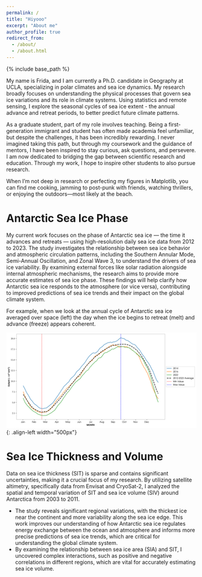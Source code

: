 ```yaml
---
permalink: /
title: "Hiyooo"
excerpt: "About me"
author_profile: true
redirect_from: 
  - /about/
  - /about.html
---
```


{% include base_path %}

My name is Frida, and I am currently a Ph.D. candidate in Geography at UCLA, specializing in polar climates and sea ice dynamics. My research broadly focuses on understanding the physical processes that govern sea ice variations and its role in climate systems. Using statistics and remote sensing, I explore the seasonal cycles of sea ice extent - the annual advance and retreat periods, to better predict future climate patterns.

As a graduate student, part of my role involves teaching. Being a first-generation immigrant and student has often made academia feel unfamiliar, but despite the challenges, it has been incredibly rewarding. I never imagined taking this path, but through my coursework and the guidance of mentors, I have been inspired to stay curious, ask questions, and persevere. I am now dedicated to bridging the gap between scientific research and education. Through my work, I hope to inspire other students to also pursue research.

When I’m not deep in research or perfecting my figures in Matplotlib, you can find me cooking, jamming to post-punk with friends, watching thrillers, or enjoying the outdoors—most likely at the beach.

Antarctic Sea Ice Phase 
======
My current work focuses on the phase of Antarctic sea ice — the time it advances and retreats — using high-resolution daily sea ice data from 2012 to 2023. The study investigates the relationship between sea ice behavior and atmospheric circulation patterns, including the Southern Annular Mode, Semi-Annual Oscillation, and Zonal Wave 3, to understand the drivers of sea ice variability. By examining external forces like solar radiation alongside internal atmospheric mechanisms, the research aims to provide more accurate estimates of sea ice phase. These findings will help clarify how Antarctic sea ice responds to the atmosphere (or vice versa), contributing to improved predictions of sea ice trends and their impact on the global climate system.

For example, when we look at the annual cycle of Antarctic sea ice averaged over space (left) the day when the ice begins to retreat (melt) and advance (freeze) appears coherent. 

![Alt text](/images/AGU_nsidc_sie_cpolar.png){: .align-left width="500px"}


Sea Ice Thickness and Volume
======
Data on sea ice thickness (SIT) is sparse and contains significant uncertainties, making it a crucial focus of my research. By utilizing satellite altimetry, specifically data from Envisat and CryoSat-2, I analyzed the spatial and temporal variation of SIT and sea ice volume (SIV) around Antarctica from 2003 to 2011. 
* The study reveals significant regional variations, with the thickest ice near the continent and more variability along the sea ice edge. This work improves our understanding of how Antarctic sea ice regulates energy exchange between the ocean and atmosphere and informs more precise predictions of sea ice trends, which are critical for understanding the global climate system.
* By examining the relationship between sea ice area (SIA) and SIT, I uncovered complex interactions, such as positive and negative correlations in different regions, which are vital for accurately estimating sea ice volume.


